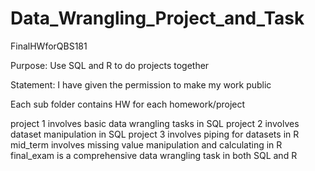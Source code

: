# Data_Wrangling_Project_and_Task
FinalHWforQBS181

Purpose: Use SQL and R to do projects together

Statement: I have given the permission to make my work public

Each sub folder contains HW for each homework/project

project 1 involves basic data wrangling tasks in SQL
project 2 involves dataset manipulation in SQL
project 3 involves piping for datasets in R
mid_term involves missing value manipulation and calculating in R
final_exam is a comprehensive data wrangling task in both SQL and R


